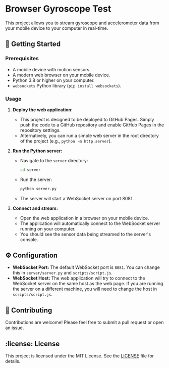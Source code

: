 # Browser Gyroscope Test

This project allows you to stream gyroscope and accelerometer data from your mobile device to your computer in real-time.

## :rocket: Getting Started

### Prerequisites

-   A mobile device with motion sensors.
-   A modern web browser on your mobile device.
-   Python 3.8 or higher on your computer.
-   `websockets` Python library (`pip install websockets`).

### Usage

1.  **Deploy the web application:**
    -   This project is designed to be deployed to GitHub Pages. Simply push the code to a GitHub repository and enable GitHub Pages in the repository settings.
    -   Alternatively, you can run a simple web server in the root directory of the project (e.g., `python -m http.server`).

2.  **Run the Python server:**
    -   Navigate to the `server` directory:
        ```bash
        cd server
        ```
    -   Run the server:
        ```bash
        python server.py
        ```
    -   The server will start a WebSocket server on port 8081.

3.  **Connect and stream:**
    -   Open the web application in a browser on your mobile device.
    -   The application will automatically connect to the WebSocket server running on your computer.
    -   You should see the sensor data being streamed to the server's console.

## :gear: Configuration

-   **WebSocket Port:** The default WebSocket port is `8081`. You can change this in `server/server.py` and `scripts/script.js`.
-   **WebSocket Host:** The web application will try to connect to the WebSocket server on the same host as the web page. If you are running the server on a different machine, you will need to change the host in `scripts/script.js`.

## :handshake: Contributing

Contributions are welcome! Please feel free to submit a pull request or open an issue.

## :license: License

This project is licensed under the MIT License. See the [LICENSE](LICENSE) file for details.
